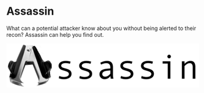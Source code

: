 # Assassin

What can a potential attacker know about you without being alerted to their recon?  Assassin can help you find out.

![Assassin](https://github.com/hotpeppersec/Assassin/blob/master/Assassin.png)
